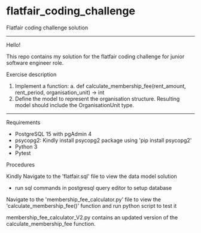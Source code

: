 # flatfair_coding_challenge

Flatfair coding challenge solution

*******************************************************************************************************************
Hello!

This repo contains my solution for the flatfair coding challenge for junior software engineer role.

Exercise description
1. Implement a function:
  a. def calculate_membership_fee(rent_amount, rent_period, organisation_unit) ->
      int
2. Define the model to represent the organisation structure. Resulting model should include
  the OrganisationUnit type.



******************************************************************************************************************

Requirements

- PostgreSQL 15 with pgAdmin 4
- psycopg2: Kindly install psycopg2 package using 'pip install psycopg2'
- Python 3
- Pytest 



Procedures

Kindly Navigate to the 'flatfair.sql' file to view the data model solution
- run sql commands in postgresql query editor to setup database

Navigate to the 'membership_fee_calculator.py' file to view the 'calculate_membership_fee()' function and run python script to test it

membership_fee_calculator_V2.py contains an updated version of the calculate_membership_fee function.








